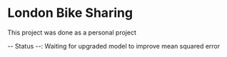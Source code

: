 # London Bike Sharing

This project was done as a personal project

-- Status --: Waiting for upgraded model to improve mean squared error


